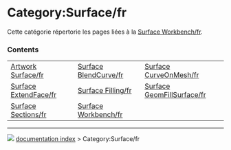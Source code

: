 # Category:Surface/fr
Cette catégorie répertorie les pages liées à la [Surface Workbench/fr](Surface_Workbench/fr.md).

### Contents

|     |     |     |
| --- | --- | --- |
| [Artwork Surface/fr](Artwork_Surface/fr.md) | [Surface BlendCurve/fr](Surface_BlendCurve/fr.md) | [Surface CurveOnMesh/fr](Surface_CurveOnMesh/fr.md) |
| [Surface ExtendFace/fr](Surface_ExtendFace/fr.md) | [Surface Filling/fr](Surface_Filling/fr.md) | [Surface GeomFillSurface/fr](Surface_GeomFillSurface/fr.md) |
| [Surface Sections/fr](Surface_Sections/fr.md) | [Surface Workbench/fr](Surface_Workbench/fr.md) |



---
![](images/Button_right.svg) [documentation index](../README.md) > Category:Surface/fr
